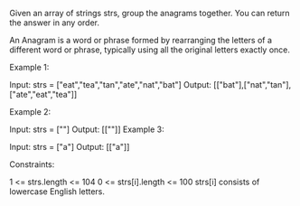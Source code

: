 Given an array of strings strs, group the anagrams together. You can return the answer in any order.

An Anagram is a word or phrase formed by rearranging the letters of a different word or phrase, typically using all the original letters exactly once.

Example 1:

Input: strs = ["eat","tea","tan","ate","nat","bat"]
Output: [["bat"],["nat","tan"],["ate","eat","tea"]]

Example 2:

Input: strs = [""]
Output: [[""]]
Example 3:

Input: strs = ["a"]
Output: [["a"]]
 
Constraints:

1 <= strs.length <= 104
0 <= strs[i].length <= 100
strs[i] consists of lowercase English letters.